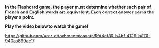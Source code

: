 **In the Flashcard game, the player must determine whether each pair of French and English words are equivalent. Each correct answer earns the player a point.**

**Play the video below to watch the game!**


https://github.com/user-attachments/assets/5fd4cf86-b4bf-4128-b876-940ab899ac17


